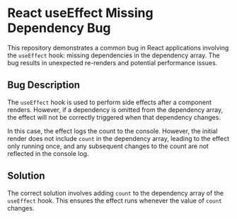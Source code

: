 # React useEffect Missing Dependency Bug

This repository demonstrates a common bug in React applications involving the `useEffect` hook: missing dependencies in the dependency array.  The bug results in unexpected re-renders and potential performance issues.

## Bug Description

The `useEffect` hook is used to perform side effects after a component renders. However, if a dependency is omitted from the dependency array, the effect will not be correctly triggered when that dependency changes.

In this case, the effect logs the count to the console. However, the initial render does not include `count` in the dependency array, leading to the effect only running once, and any subsequent changes to the count are not reflected in the console log.

## Solution

The correct solution involves adding `count` to the dependency array of the `useEffect` hook. This ensures the effect runs whenever the value of `count` changes.
